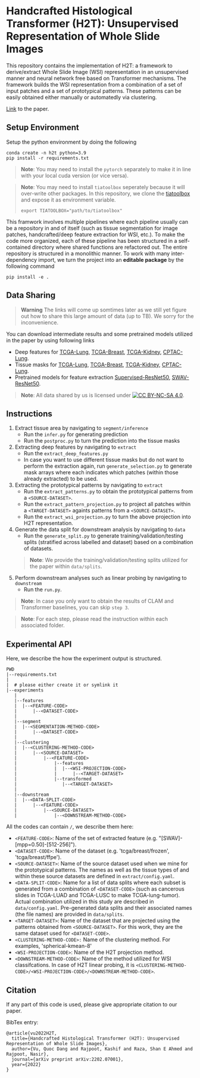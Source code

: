 # Handcrafted Histological Transformer (H2T): Unsupervised Representation of Whole Slide Images

This repository contains the implementation of H2T: a framework to derive/extract Whole Slide
Image (WSI) representation in an unsupervised manner and neural network free based on
Transformer mechanisms. The framework builds the WSI representation from a combination of
a set of input patches and a set of prototypical patterns. These patterns can be easily obtained
either manually or automatedly via clustering. 

[Link](https://arxiv.org/abs/2202.07001) to the paper.

## Setup Environment

Setup the python environment by doing the following
```
conda create -n h2t python=3.9 
pip install -r requirements.txt
```

> **Note**: You may need to install the ```pytorch``` separately to
make it in line with your local cuda version (or vice versa).

> **Note**: You may need to install `tiatoolbox` seperately because it 
> will over-write other packages. In this repository, we clone the 
> [tiatoolbox](https://github.com/TissueImageAnalytics/tiatoolbox)
> and expose it as environment variable.
>
> ```
> export TIATOOLBOX="path/to/tiatoolbox"
> ```
>

This framwork involves multiple pipelines where each pipeline usually can be a repository in and of itself (such as tissue segmentation for image patches, handcrafted/deep feature extraction for WSI, etc.). To make the code more organized, each of these pipeline has been structured in a self-contained directory where shared functions are refactored out. The entire repository is structured in a monolithic manner. To work with many inter-dependency import, we
turn the project into an **editable package** by the following command

```
pip install -e .
```

## Data Sharing
> **Warning**
> The links will come up somtimes later as we still yet figure out how to share this large amount of data (up to TB).
We sorry for the inconvenience.

You can download intermediate results and some pretrained models utilized in the paper by using following links
- Deep features for [TCGA-Lung](), [TCGA-Breast](), [TCGA-Kidney](), [CPTAC-Lung]().
- Tissue masks for [TCGA-Lung](), [TCGA-Breast](), [TCGA-Kidney](), [CPTAC-Lung]().
- Pretrained models for feature extraction [Supervised-ResNet50](), [SWAV-ResNet50]().
> **Note**: All data shared by us is licensed under [![CC BY-NC-SA 4.0][cc-by-nc-sa-image]][cc-by-nc-sa].

[cc-by-nc-sa]: http://creativecommons.org/licenses/by-nc-sa/4.0/
[cc-by-nc-sa-image]: https://licensebuttons.net/l/by-nc-sa/4.0/88x31.png
[cc-by-nc-sa-shield]: https://img.shields.io/badge/License-CC%20BY--NC--SA%204.0-lightgrey.svg

## Instructions
1. Extract tissue area by navigating to `segment/inference`
    - Run the `infer.py` for generating prediction
    - Run the `postproc.py` to turn the prediction into the tissue masks
2. Extracting deep features by navigating to `extract`
    - Run the `extract_deep_features.py`
    - In case you want to use different tissue masks but do not want to perform
    the extraction again, run `generate_selection.py` to generate mask arrays where each indicates which patches (within those already extracted) to be used.
3. Extracting the prototypical patterns by navigating to `extract`
    - Run the `extract_patterns.py` to obtain the prototypical patterns from a `<SOURCE-DATASET>`.
    - Run the `extract_pattern_projection.py` to project all patches within a `<TARGET-DATASET>` againts patterns from a `<SOURCE-DATASET>`.
    - Run the `extract_wsi_projection.py` to turn the above projection into H2T representation.
3. Generate the data split for downstream analysis
by navigating to `data`
    - Run the `generate_split.py` to generate training/validation/testing splits (stratified across labelled and dataset) based on a combination of datasets.
    > **Note**: We provide the training/validation/testing splits utilized for the paper within `data/splits`.
3. Perform downstream analyses such as linear probing by navigating to `downstream`
    - Run the `run.py`.

> **Note**: In case you only want to obtain the results of CLAM and Transformer baselines, you can skip `step 3`.

> **Note**: For each step, please read the instruction within each associated folder.

## Experimental API

Here, we describe the how the experiment output is structured.
```
PWD
|--requirements.txt
|
|  # please either create it or symlink it
|--experiments 
   |
   |--features
   |  |--<FEATURE-CODE>
   |      |--<DATASET-CODE>
   |
   |--segment
   |  |--<SEGMENTATION-METHOD-CODE>
   |      |--<DATASET-CODE>
   |
   |--clustering
   |  |--<CLUSTERING-METHOD-CODE>
   |      |--<SOURCE-DATASET>
   |          |--<FEATURE-CODE>
   |              |--features
   |              |  |--<WSI-PROJECTION-CODE>
   |              |      |--<TARGET-DATASET>
   |              |--transformed
   |                 |--<TARGET-DATASET>
   |
   |--downstream
   |  |--<DATA-SPLIT-CODE>
   |      |--<FEATURE-CODE>
   |          |--<SOURCE-DATASET>
   |              |--<DOWNSTREAM-METHOD-CODE>
```
All the codes can contain `/`, we describe them here:
- `<FEATURE-CODE>`: Name of the set of extracted feature (e.g. "[SWAV]-[mpp=0.50]-[512-256]").
- `<DATASET-CODE>`: Name of the dataset (e.g. 'tcga/breast/frozen', 'tcga/breast/ffpe').
- `<SOURCE-DATASET>`: Name of the source dataset
used when we mine for the prototypical patterns.
The names as well as the tissue types of and within these source datasets are defined in 
`extract/config.yaml`.
- `<DATA-SPLIT-CODE>`: Name for a list of data splits where each subset is generated from a combination of `<DATASET-CODE>` (such as cancerous slides in TCGA-LUAD and TCGA-LUSC to make TCGA-lung-tumor). Actual combination utilized in this study are described in `data/config.yaml`. Pre-generated data splits and their associated names (the file names) are provided in `data/splits`.
- `<TARGET-DATASET>`: Name of the dataset that are projected using the patterns obtained from `<SOURCE-DATASET>`. For this work, they are the same dataset used for `<DATASET-CODE>`.
- `<CLUSTERING-METHOD-CODE>:` Name of the clustering method. For examples, 'spherical-kmean-8'
- `<WSI-PROJECTION-CODE>`: Name of the H2T projection method.
- `<DOWNSTREAM-METHOD-CODE>`: Name of the method utilized for WSI classifcations. In case of H2T linear probing, it
is `<CLUSTERING-METHOD-CODE>/<WSI-PROJECTION-CODE>/<DOWNSTREAM-METHOD-CODE>`.

## Citation

If any part of this code is used, please give appropriate citation to our paper.

BibTex entry: 
```
@article{vu2022H2T,
  title={Handcrafted Histological Transformer (H2T): Unsupervised Representation of Whole Slide Images},
  author={Vu, Quoc Dang and Rajpoot, Kashif and Raza, Shan E Ahmed and Rajpoot, Nasir},
  journal={arXiv preprint arXiv:2202.07001},
  year={2022}
}
```